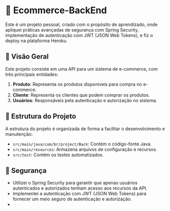 # 🛒 Ecommerce-BackEnd

Este é um projeto pessoal, criado com o propósito de aprendizado, onde apliquei práticas avançadas de segurança com Spring Security, implementação de autenticação com JWT (JSON Web Tokens), e fiz o deploy na plataforma Heroku.

## 🚀 Visão Geral

Este projeto consiste em uma API para um sistema de e-commerce, com três principais entidades:

1. **Produto**: Representa os produtos disponíveis para compra no e-commerce.
2. **Cliente**: Representa os clientes que podem comprar os produtos.
3. **Usuários**: Responsáveis pela autenticação e autorização no sistema.

## 📁 Estrutura do Projeto

A estrutura do projeto é organizada de forma a facilitar o desenvolvimento e manutenção:

- `src/main/java/com/br/project/Back`: Contém o código-fonte Java.
- `src/main/resources`: Armazena arquivos de configuração e recursos.
- `src/test`: Contém os testes automatizados.

## 🔐 Segurança

- Utilizei o Spring Security para garantir que apenas usuários autenticados e autorizados tenham acesso aos recursos da API.
- Implementei a autenticação com JWT (JSON Web Tokens) para fornecer um meio seguro de autenticação e autorização.
-

